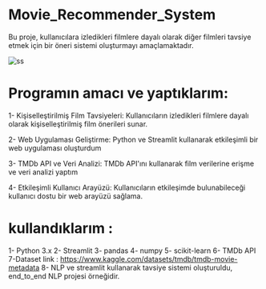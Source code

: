 # Movie_Recommender_System
Bu proje, kullanıcılara izledikleri filmlere dayalı olarak diğer filmleri tavsiye etmek için bir öneri sistemi oluşturmayı amaçlamaktadır.

![ss](https://github.com/kaancagan/Movie_Recommender_System/assets/140103003/33ce6965-1e5a-42bf-9ab6-4a1ee325b8c5)

# Programın amacı ve yaptıklarım:
1- Kişiselleştirilmiş Film Tavsiyeleri: Kullanıcıların izledikleri filmlere dayalı olarak kişiselleştirilmiş film önerileri sunar.
 
2- Web Uygulaması Geliştirme: Python ve Streamlit kullanarak etkileşimli bir web uygulaması oluşturdum

3- TMDb API ve Veri Analizi: TMDb API'ını kullanarak film verilerine erişme ve veri analizi yaptım

4- Etkileşimli Kullanıcı Arayüzü: Kullanıcıların etkileşimde bulunabileceği kullanıcı dostu bir web arayüzü sağlama.


# kullandıklarım :

1- Python 3.x
2- Streamlit
3- pandas
4- numpy
5- scikit-learn
6- TMDb API
7-Dataset link : https://www.kaggle.com/datasets/tmdb/tmdb-movie-metadata
8- NLP ve streamlit kullanarak tavsiye sistemi oluşturuldu, end_to_end NLP projesi örneğidir.
